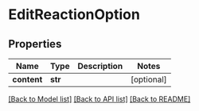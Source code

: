 # EditReactionOption

## Properties
Name | Type | Description | Notes
------------ | ------------- | ------------- | -------------
**content** | **str** |  | [optional]

[[Back to Model list]](../README.md#documentation-for-models) [[Back to API list]](../README.md#documentation-for-api-endpoints) [[Back to README]](../README.md)



